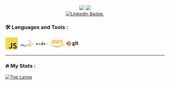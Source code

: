 <div id="header" align="center">
  <img src="https://media.giphy.com/media/1NYkJ0wTvncdXV5dN5/giphy.gif" width="200"/>
  <img src="https://media.giphy.com/media/v1.Y2lkPTc5MGI3NjExNHVpMWxrdDA3bGtoOWp1emEzeWJlbXJxdTZrczZwejFnZGQ1Y2c2cCZlcD12MV9pbnRlcm5hbF9naWZfYnlfaWQmY3Q9cw/UoLt6Tm8wlSnWGfSFs/giphy.gif" width="200"/>
</div>

<div id="badges" align="center">
  <a href="https://www.linkedin.com/in/sebastian-gracia-b6a032199/">
    <img src="https://img.shields.io/badge/LinkedIn-blue?style=for-the-badge&logo=linkedin&logoColor=white" alt="LinkedIn Badge"/>
  </a>
  <img src="https://komarev.com/ghpvc/?username=sgracia13&style=flat-square&color=blue" alt=""/>
  </div>



### :hammer_and_wrench: Languages and Tools :

<div>
  <img src="https://github.com/devicons/devicon/blob/master/icons/javascript/javascript-original.svg" title="JavaScript" alt="JavaScript" 
width="40" height="40"/>&nbsp;
  <img src="https://github.com/devicons/devicon/blob/master/icons/mysql/mysql-original-wordmark.svg" title="MySQL"  alt="MySQL" width="40" 
height="40"/>&nbsp;
  <img src="https://github.com/devicons/devicon/blob/master/icons/nodejs/nodejs-original-wordmark.svg" title="NodeJS" alt="NodeJS" 
width="40" height="40"/>&nbsp;
  <img src="https://github.com/devicons/devicon/blob/master/icons/amazonwebservices/amazonwebservices-plain-wordmark.svg" title="AWS" 
alt="AWS" width="40" height="40"/>&nbsp;
  <img src="https://github.com/devicons/devicon/blob/master/icons/git/git-original-wordmark.svg" title="Git" **alt="Git" width="40" 
height="40"/>
</div>

---

### :fire: My Stats :
[![Top Langs](https://github-readme-stats.vercel.app/api/top-langs/?username=sgracia13)](https://github.com/anuraghazra/github-readme-stats)



